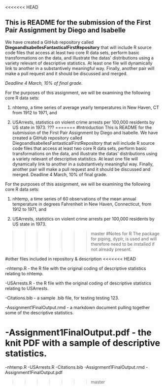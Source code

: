 <<<<<<< HEAD
## This is README for the submission of the First Pair Assignment by Diego and Isabelle
We have created a GitHub repository called **DiegoandIsabellesFantasticalFirstRepository** that will include R source code files that access at least two core R data sets, perform basic transformations on the data, and illustrate the datas' distributions using a variety relevant of descriptive statistics. At least one file will dynamically link to another in a substantively meaningful way. Finally, another pair will make a pull request and it should be discussed and merged.

_Deadline 4 March, 10% of final grade._

For the purposes of this assignment, we will be examining the following core R data sets:

1) nhtemp, a time series of average yearly temperatures in New Haven, CT from 1912 to 1971, and

2) USArrests, statistics on violent crime arrests per 100,000 residents by US state in 1973.
???
=======
#Introduction
This is README for the submission of the First Pair Assignment by Diego and Isabelle. We have created a GitHub repository called DiegoandIsabellesFantasticalFirstRepository that will include R source code files that access at least two core R data sets, perform basic transformations on the data, and illustrate the datas' distributions using a variety relevant of descriptive statistics. At least one file will dynamically link to another in a substantively meaningful way. Finally, another pair will make a pull request and it should be discussed and merged. Deadline 4 March, 10% of final grade.

For the purposes of this assignment, we will be examining the following core R data sets:

1) nhtemp, a time series of 60 observations of the mean annual temperature in degrees Fahrenheit in New Haven, Connecticut, from 1912 to 1971, and 

2) USArrests, statistics on violent crime arrests per 100,000 residents by US state in 1973.

>>>>>>> master
#Notes for R
The package for piping, dyplr, is used and will therefore need to be installed if not already present.

#other files included in repository & description
<<<<<<< HEAD

-nhtemp.R - the R file with the original coding of descriptive statistics relating to nhtemp.

-USArrests.R - the R file with the original coding of descriptive statistics relating to USArrests.

-Citations.bib - a sample .bib file, for testing testing 123.

-Assignment1FinalOutput.rmd - a markdown document pulling together some of the descriptive statistics.

-Assignment1FinalOutput.pdf - the knit PDF with a sample of descriptive statistics.
=======
-nhtemp.R
-USArrests.R
-Citations.bib
-Assignment1FinalOutput.rmd
-Assignment1FinalOutput.pdf
>>>>>>> master
